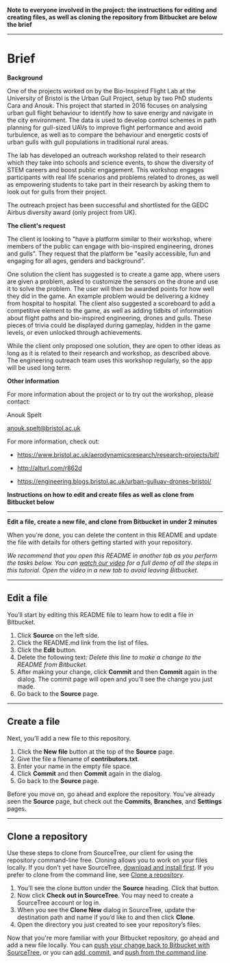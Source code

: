 **Note to everyone involved in the project: the instructions for editing and creating files, as well as cloning the repository from Bitbucket are below the brief**

---

# Brief

**Background**

One of the projects worked on by the Bio-Inspired Flight Lab at the University of Bristol is the Urban Gull Project, setup by two PhD students Cara and Anouk. This project that started in 2016 focuses on analysing urban gull flight behaviour to identify how to save energy and navigate in the city environment. The data is used to develop control schemes in path planning for gull-sized UAVs to improve flight performance and avoid turbulence, as well as to compare the behaviour and energetic costs of urban gulls with gull populations in traditional rural areas.

The lab has developed an outreach workshop related to their research which they take into schools and science events, to show the diversity of STEM careers and boost public engagement. This workshop engages participants with real life scenarios and problems related to drones, as well as empowering students to take part in their research by asking them to look out for gulls from their project.

The outreach project has been successful and shortlisted for the GEDC Airbus diversity award (only project from UK).

**The client's request**

The client is looking to "have a platform similar to their workshop, where members of the public can engage with bio-inspired engineering, drones and gulls". They request that the platform be "easily accessible, fun and engaging for all ages, genders and background".

One solution the client has suggested is to create a game app, where users are given a problem, asked to customize the sensors on the drone and use it to solve the problem. The user will then be awarded points for how well they did in the game. An example problem would be delivering a kidney from hospital to hospital. The client also suggested a scoreboard to add a competitive element to the game, as well as adding tidbits of information about flight paths and bio-inspired engineering, drones and gulls. These pieces of trivia could be displayed during gameplay, hidden in the game levels, or even unlocked through achievements.

While the client only proposed one solution, they are open to other ideas as long as it is related to their research and workshop, as described above. The engineering outreach team uses this workshop regularly, so the app will be used long term.

**Other information**

For more information about the project or to try out the workshop, please contact:

Anouk Spelt

anouk.spelt@bristol.ac.uk

For more information, check out:

* https://www.bristol.ac.uk/aerodynamicsresearch/research-projects/bif/

* http://alturl.com/r862d

* https://engineering.blogs.bristol.ac.uk/urban-gulluav-drones-bristol/

**Instructions on how to edit and create files as well as clone from Bitbucket below**

---

**Edit a file, create a new file, and clone from Bitbucket in under 2 minutes**

When you're done, you can delete the content in this README and update the file with details for others getting started with your repository.

*We recommend that you open this README in another tab as you perform the tasks below. You can [watch our video](https://youtu.be/0ocf7u76WSo) for a full demo of all the steps in this tutorial. Open the video in a new tab to avoid leaving Bitbucket.*

---

## Edit a file

You’ll start by editing this README file to learn how to edit a file in Bitbucket.

1. Click **Source** on the left side.
2. Click the README.md link from the list of files.
3. Click the **Edit** button.
4. Delete the following text: *Delete this line to make a change to the README from Bitbucket.*
5. After making your change, click **Commit** and then **Commit** again in the dialog. The commit page will open and you’ll see the change you just made.
6. Go back to the **Source** page.

---

## Create a file

Next, you’ll add a new file to this repository.

1. Click the **New file** button at the top of the **Source** page.
2. Give the file a filename of **contributors.txt**.
3. Enter your name in the empty file space.
4. Click **Commit** and then **Commit** again in the dialog.
5. Go back to the **Source** page.

Before you move on, go ahead and explore the repository. You've already seen the **Source** page, but check out the **Commits**, **Branches**, and **Settings** pages.

---

## Clone a repository

Use these steps to clone from SourceTree, our client for using the repository command-line free. Cloning allows you to work on your files locally. If you don't yet have SourceTree, [download and install first](https://www.sourcetreeapp.com/). If you prefer to clone from the command line, see [Clone a repository](https://confluence.atlassian.com/x/4whODQ).

1. You’ll see the clone button under the **Source** heading. Click that button.
2. Now click **Check out in SourceTree**. You may need to create a SourceTree account or log in.
3. When you see the **Clone New** dialog in SourceTree, update the destination path and name if you’d like to and then click **Clone**.
4. Open the directory you just created to see your repository’s files.

Now that you're more familiar with your Bitbucket repository, go ahead and add a new file locally. You can [push your change back to Bitbucket with SourceTree](https://confluence.atlassian.com/x/iqyBMg), or you can [add, commit,](https://confluence.atlassian.com/x/8QhODQ) and [push from the command line](https://confluence.atlassian.com/x/NQ0zDQ).